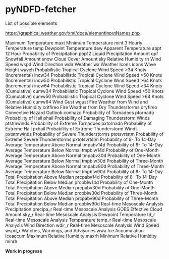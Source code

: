 # pyNDFD-fetcher


List of possible elements


https://graphical.weather.gov/xml/docs/elementInputNames.php

Maximum Temperature	maxt
Minimum Temperature	mint
3 Hourly Temperature	temp
Dewpoint Temperature	dew
Apparent Temperature	appt
12 Hour Probability of Precipitation	pop12
Liquid Precipitation Amount	qpf
Snowfall Amount	snow
Cloud Cover Amount	sky
Relative Humidity	rh
Wind Speed	wspd
Wind Direction	wdir
Weather	wx
Weather Icons	icons
Wave Height	waveh
Probabilistic Tropical Cyclone Wind Speed >34 Knots (Incremental)	incw34
Probabilistic Tropical Cyclone Wind Speed >50 Knots (Incremental)	incw50
Probabilistic Tropical Cyclone Wind Speed >64 Knots (Incremental)	incw64
Probabilistic Tropical Cyclone Wind Speed >34 Knots (Cumulative)	cumw34
Probabilistic Tropical Cyclone Wind Speed >50 Knots (Cumulative)	cumw50
Probabilistic Tropical Cyclone Wind Speed >64 Knots (Cumulative)	cumw64
Wind Gust	wgust
Fire Weather from Wind and Relative Humidity	critfireo
Fire Weather from Dry Thunderstorms	dryfireo
Convective Hazard Outlook	conhazo
Probability of Tornadoes	ptornado
Probability of Hail	phail
Probability of Damaging Thunderstorm Winds	ptstmwinds
Probability of Extreme Tornadoes	pxtornado
Probability of Extreme Hail	pxhail
Probability of Extreme Thunderstorm Winds	pxtstmwinds
Probability of Severe Thunderstorms	ptotsvrtstm
Probability of Extreme Severe Thunderstorms	pxtotsvrtstm
Probability of 8- To 14-Day Average Temperature Above Normal	tmpabv14d
Probability of 8- To 14-Day Average Temperature Below Normal	tmpblw14d
Probability of One-Month Average Temperature Above Normal	tmpabv30d
Probability of One-Month Average Temperature Below Normal	tmpblw30d
Probability of Three-Month Average Temperature Above Normal	tmpabv90d
Probability of Three-Month Average Temperature Below Normal	tmpblw90d
Probability of 8- To 14-Day Total Precipitation Above Median	prcpabv14d
Probability of 8- To 14-Day Total Precipitation Below Median	prcpblw14d
Probability of One-Month Total Precipitation Above Median	prcpabv30d
Probability of One-Month Total Precipitation Below Median	prcpblw30d
Probability of Three-Month Total Precipitation Above Median	prcpabv90d
Probability of Three-Month Total Precipitation Below Median	prcpblw90d
Real-time Mesoscale Analysis Precipitation	precipa_r
Real-time Mesoscale Analysis GOES Effective Cloud Amount	sky_r
Real-time Mesoscale Analysis Dewpoint Temperature	td_r
Real-time Mesoscale Analysis Temperature	temp_r
Real-time Mesoscale Analysis Wind Direction	wdir_r
Real-time Mesoscale Analysis Wind Speed	wspd_r
Watches, Warnings, and Advisories	wwa
Ice Accumulation	iceaccum
Maximum Relative Humidity	maxrh
Minimum Relative Humidity	minrh




**Work in progress**
